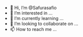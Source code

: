 - 👋 Hi, I’m @Safurasafio
- 👀 I’m interested in ...
- 🌱 I’m currently learning ...
- 💞️ I’m looking to collaborate on ...
- 📫 How to reach me ...

<!---
Safurasafio/Safurasafio is a ✨ special ✨ repository because its `README.md` (this file) appears on your GitHub profile.
You can click the Preview link to take a look at your changes.
--->
